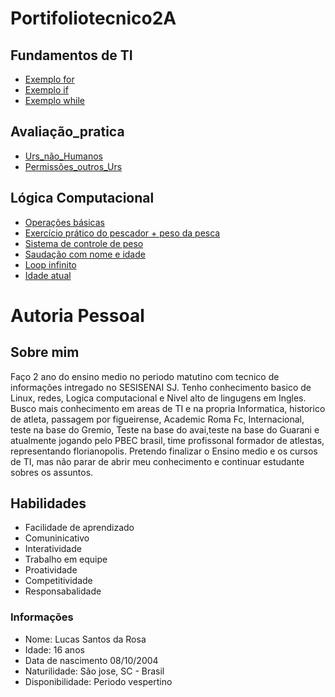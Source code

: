 # Portifoliotecnico2A
## Fundamentos de TI
- [Exemplo  for](FundamentosTi/exemplos/Sequencia1atéN.sh)
- [Exemplo  if](FundamentosTi/exemplos/Atvs16-06/AtvTabuada.sh)
- [Exemplo while](FundamentosTi/exemplos/Atvs16-06/AtvFatorial.sh)

## Avaliação_pratica 
- [Urs_não_Humanos](FundamentosTi/avaliacao_pratica/Urs_não_Humanos)
- [Permissões_outros_Urs](FundamentosTi/avaliacao_pratica/Permissões_outros_Urs)

## Lógica Computacional 
- [Operações básicas](LogicaComputacional/MARÇO5)
- [Exercício prático do pescador + peso da pesca](LogicaComputacional/MARÇO12)
- [Sistema de controle de peso](LogicaComputacional/MARÇO26)
- [Saudação com nome e idade](LogicaComputacional/ABRIL9)
- [Loop infinito](LogicaComputacional/ABRIL23)
- [Idade atual](LogicaComputacional/JUNHO11)


# Autoria Pessoal 
## Sobre mim 
Faço 2 ano do ensino medio no periodo matutino com tecnico de informações intregado no SESISENAI SJ. Tenho conhecimento basico de Linux, redes, Logica computacional e Nivel alto de lingugens em Ingles. Busco mais conhecimento em areas de TI e na propria Informatica, historico de atleta, passagem por figueirense, Academic Roma Fc, Internacional, teste na base do Gremio, Teste na base do avai,teste na base do Guarani e atualmente jogando pelo PBEC brasil, time profissonal formador de atlestas, representando florianopolis. Pretendo finalizar o Ensino medio e os cursos de TI, mas não parar de abrir meu conhecimento e continuar estudante sobres os assuntos. 
## Habilidades 
* Facilidade de aprendizado 
* Comuninicativo 
* Interatividade 
* Trabalho em equipe 
* Proatividade 
* Competitividade 
* Responsabalidade 

### Informações 
- Nome: Lucas Santos da Rosa 
- Idade: 16 anos 
- Data de nascimento 08/10/2004 
- Naturilidade: São jose, SC - Brasil 
- Disponibilidade: Periodo vespertino 
